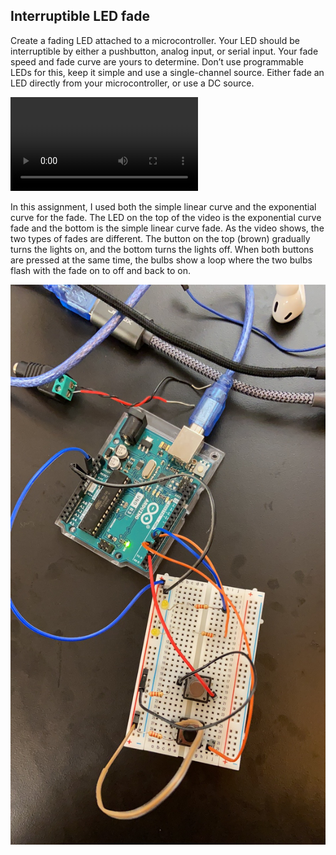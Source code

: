 ## Interruptible LED fade

Create a fading LED attached to a microcontroller. Your LED should be interruptible by either a pushbutton, analog input, or serial input. Your fade speed and fade curve are yours to determine. Don’t use programmable LEDs for this, keep it simple and use a single-channel source. Either fade an LED directly from your microcontroller, or use a DC source.

<video src="https://user-images.githubusercontent.com/51350490/220411780-440c2664-e26b-4f01-be05-fa12f8d41e1b.mp4">
</video>


In this assignment, I used both the simple linear curve and the exponential curve for the fade. The LED on the top of the video is the exponential curve fade and the bottom is the simple linear curve fade. As the video shows, the two types of fades are different.
The button on the top (brown) gradually turns the lights on, and the bottom turns the lights off. When both buttons are pressed at the same time, the bulbs show a loop where the two bulbs flash with the fade on to off and back to on.

![This the picture of the circuit.](circuit.jpg)
